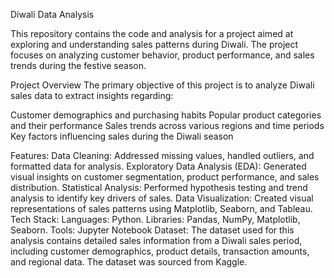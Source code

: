 Diwali Data Analysis

This repository contains the code and analysis for a project aimed at exploring and understanding sales patterns during Diwali. The project focuses on analyzing customer behavior, product performance, and sales trends during the festive season.

Project Overview
The primary objective of this project is to analyze Diwali sales data to extract insights regarding:

Customer demographics and purchasing habits
Popular product categories and their performance
Sales trends across various regions and time periods
Key factors influencing sales during the Diwali season

Features:
Data Cleaning: Addressed missing values, handled outliers, and formatted data for analysis.
Exploratory Data Analysis (EDA): Generated visual insights on customer segmentation, product performance, and sales distribution.
Statistical Analysis: Performed hypothesis testing and trend analysis to identify key drivers of sales.
Data Visualization: Created visual representations of sales patterns using Matplotlib, Seaborn, and Tableau.
Tech Stack:
Languages: Python.
Libraries: Pandas, NumPy, Matplotlib, Seaborn.
Tools: Jupyter Notebook
Dataset:
The dataset used for this analysis contains detailed sales information from a Diwali sales period, including customer demographics, product details, transaction amounts, and regional data. The dataset was sourced from Kaggle.
